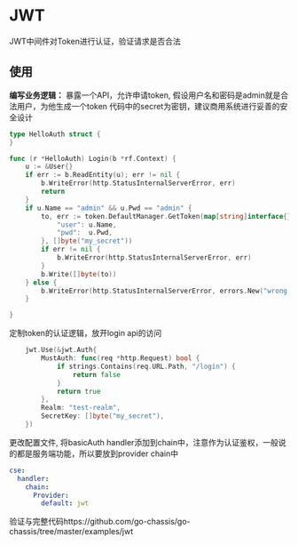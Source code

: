 # JWT
JWT中间件对Token进行认证，验证请求是否合法
## 使用
**编写业务逻辑：**
暴露一个API，允许申请token, 假设用户名和密码是admin就是合法用户，为他生成一个token
代码中的secret为密钥，建议商用系统进行妥善的安全设计
```go
type HelloAuth struct {
}

func (r *HelloAuth) Login(b *rf.Context) {
	u := &User{}
	if err := b.ReadEntity(u); err != nil {
		b.WriteError(http.StatusInternalServerError, err)
		return
	}
	if u.Name == "admin" && u.Pwd == "admin" {
		to, err := token.DefaultManager.GetToken(map[string]interface{}{
			"user": u.Name,
			"pwd":  u.Pwd,
		}, []byte("my_secret"))
		if err != nil {
			b.WriteError(http.StatusInternalServerError, err)
		}
		b.Write([]byte(to))
	} else {
		b.WriteError(http.StatusInternalServerError, errors.New("wrong user or pwd"))
	}

}

```
定制token的认证逻辑，放开login api的访问
```go
	jwt.Use(&jwt.Auth{
		MustAuth: func(req *http.Request) bool {
			if strings.Contains(req.URL.Path, "/login") {
				return false
			}
			return true
		},
		Realm: "test-realm",
		SecretKey: []byte("my_secret"),
	})
```
更改配置文件, 将basicAuth handler添加到chain中，注意作为认证鉴权，一般说的都是服务端功能，所以要放到provider chain中
```yaml
cse:
  handler:
    chain:
      Provider:
        default: jwt
```

验证与完整代码https://github.com/go-chassis/go-chassis/tree/master/examples/jwt
